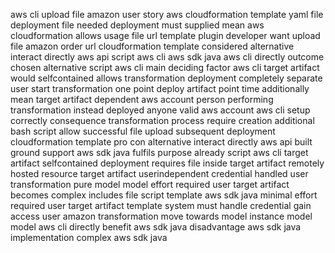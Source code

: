 aws cli upload file amazon user story aws cloudformation template yaml file deployment file needed deployment must supplied mean aws cloudformation allows usage file url template plugin developer want upload file amazon order url cloudformation template considered alternative interact directly aws api script aws cli aws sdk java aws cli directly outcome chosen alternative script aws cli main deciding factor aws cli target artifact would selfcontained allows transformation deployment completely separate user start transformation one point deploy artifact point time additionally mean target artifact dependent aws account person performing transformation instead deployed anyone valid aws account aws cli setup correctly consequence transformation process require creation additional bash script allow successful file upload subsequent deployment cloudformation template pro con alternative interact directly aws api built ground support aws sdk java fulfils purpose already script aws cli target artifact selfcontained deployment requires file inside target artifact remotely hosted resource target artifact userindependent credential handled user transformation pure model model effort required user target artifact becomes complex includes file script template aws sdk java minimal effort required user target artifact template system must handle credential gain access user amazon transformation move towards model instance model model aws cli directly benefit aws sdk java disadvantage aws sdk java implementation complex aws sdk java